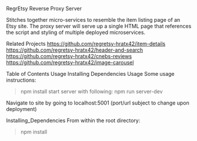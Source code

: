 RegrEtsy Reverse Proxy Server

Stitches together micro-services to resemble the item listing page of an Etsy site. The proxy server will serve up a single HTML page that references the script and styling of multiple deployed microservices.

Related Projects
https://github.com/regretsy-hratx42/item-details
https://github.com/regretsy-hratx42/header-and-search
https://github.com/regretsy-hratx42/cnebs-reviews
https://github.com/regretsy-hratx42/image-carousel

Table of Contents
Usage
Installing Dependencies
Usage
Some usage instructions:

> npm install
> start server with following: npm run server-dev

Navigate to site by going to localhost:5001 (port/url subject to change upon deployment)

Installing_Dependencies
From within the root directory:

> npm install
